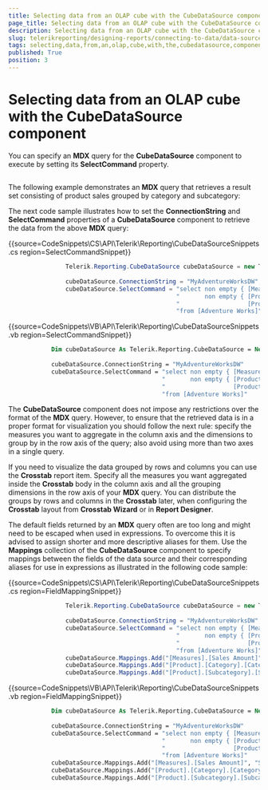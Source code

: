 ```yaml
---
title: Selecting data from an OLAP cube with the CubeDataSource component
page_title: Selecting data from an OLAP cube with the CubeDataSource component | for Telerik Reporting Documentation
description: Selecting data from an OLAP cube with the CubeDataSource component
slug: telerikreporting/designing-reports/connecting-to-data/data-source-components/cubedatasource-component/selecting-data-from-an-olap-cube-with-the-cubedatasource-component
tags: selecting,data,from,an,olap,cube,with,the,cubedatasource,component
published: True
position: 3
---
```


# Selecting data from an OLAP cube with the CubeDataSource component



You can specify an __MDX__ query for the __CubeDataSource__
				component to execute by setting its __SelectCommand__ property.
			

## 

The following example demonstrates an __MDX__ query that retrieves a result
					set consisting of product sales grouped by category and subcategory:
				





The next code sample illustrates how to set the __ConnectionString__ and
					__SelectCommand__ properties of a __CubeDataSource__
					component to retrieve the data from the above __MDX__ query:
				

{{source=CodeSnippets\CS\API\Telerik\Reporting\CubeDataSourceSnippets.cs region=SelectCommandSnippet}}
````c#
	            Telerik.Reporting.CubeDataSource cubeDataSource = new Telerik.Reporting.CubeDataSource();
	
	            cubeDataSource.ConnectionString = "MyAdventureWorksDW";
	            cubeDataSource.SelectCommand = "select non empty { [Measures].[Sales Amount] } on columns, " +
	                                           "       non empty { [Product].[Category].[Category] * " +
	                                           "                   [Product].[Subcategory].[Subcategory] } on rows " +
	                                           "from [Adventure Works]";
````



{{source=CodeSnippets\VB\API\Telerik\Reporting\CubeDataSourceSnippets.vb region=SelectCommandSnippet}}
````vb
	        Dim cubeDataSource As Telerik.Reporting.CubeDataSource = New Telerik.Reporting.CubeDataSource()
	
	        cubeDataSource.ConnectionString = "MyAdventureWorksDW"
	        cubeDataSource.SelectCommand = "select non empty { [Measures].[Sales Amount] } on columns, " & _
	                                       "       non empty { [Product].[Category].[Category] * " & _
	                                       "                   [Product].[Subcategory].[Subcategory] } on rows " & _
	                                       "from [Adventure Works]"
````



The __CubeDataSource__ component does not impose any restrictions over the format
					of the __MDX__ query. However, to ensure that the retrieved data is in a proper
					format for visualization you should follow the next rule: specify the measures you want to aggregate in
					the column axis and the dimensions to group by in the row axis of the query; also avoid using more than
					two axes in a single query.
				

If you need to visualize the data grouped by rows and columns you can use the __Crosstab__
					report item. Specify all the measures you want aggregated inside the __Crosstab__
					body in the column axis and all the grouping dimensions in the row axis of your __MDX__
					query. You can distribute the groups by rows and columns in the __Crosstab__ later,
					when configuring the __Crosstab__ layout from __Crosstab Wizard__
					or in __Report Designer__.
				

The default fields returned by an __MDX__ query often are too long and might need to be
					escaped when used in expressions. To overcome this it is advised to assign shorter and more descriptive aliases
					for them. Use the __Mappings__ collection of the __CubeDataSource__
					component to specify mappings between the fields of the data source and their corresponding aliases for use in
					expressions as illustrated in the following code sample:
				

{{source=CodeSnippets\CS\API\Telerik\Reporting\CubeDataSourceSnippets.cs region=FieldMappingSnippet}}
````c#
	            Telerik.Reporting.CubeDataSource cubeDataSource = new Telerik.Reporting.CubeDataSource();
	
	            cubeDataSource.ConnectionString = "MyAdventureWorksDW";
	            cubeDataSource.SelectCommand = "select non empty { [Measures].[Sales Amount] } on columns, " +
	                                           "       non empty { [Product].[Category].[Category] * " +
	                                           "                   [Product].[Subcategory].[Subcategory] } on rows " +
	                                           "from [Adventure Works]";
	            cubeDataSource.Mappings.Add("[Measures].[Sales Amount]", "Sales");
	            cubeDataSource.Mappings.Add("[Product].[Category].[Category].[MEMBER_CAPTION]", "Category");
	            cubeDataSource.Mappings.Add("[Product].[Subcategory].[Subcategory].[MEMBER_CAPTION]", "Subcategory");
````



{{source=CodeSnippets\VB\API\Telerik\Reporting\CubeDataSourceSnippets.vb region=FieldMappingSnippet}}
````vb
	        Dim cubeDataSource As Telerik.Reporting.CubeDataSource = New Telerik.Reporting.CubeDataSource()
	
	        cubeDataSource.ConnectionString = "MyAdventureWorksDW"
	        cubeDataSource.SelectCommand = "select non empty { [Measures].[Sales Amount] } on columns, " & _
	                                       "       non empty { [Product].[Category].[Category] * " & _
	                                       "                   [Product].[Subcategory].[Subcategory] } on rows " & _
	                                       "from [Adventure Works]"
	        cubeDataSource.Mappings.Add("[Measures].[Sales Amount]", "Sales")
	        cubeDataSource.Mappings.Add("[Product].[Category].[Category].[MEMBER_CAPTION]", "Category")
	        cubeDataSource.Mappings.Add("[Product].[Subcategory].[Subcategory].[MEMBER_CAPTION]", "Subcategory")
````


